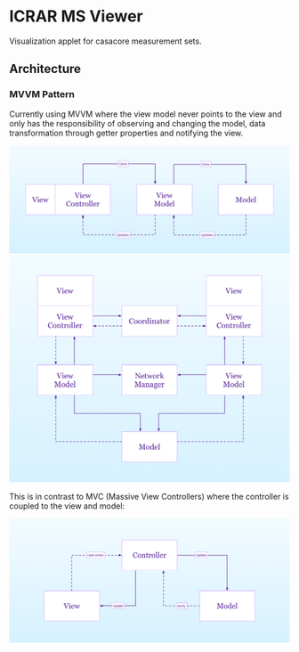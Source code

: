# ICRAR MS Viewer

Visualization applet for casacore measurement sets.

## Architecture

### MVVM Pattern

Currently using MVVM where the view model never points to the view and only has the responsibility of observing and changing the model, data transformation through getter properties and notifying the view.

![MVVM](/images/the-classic-MVVM-design-pattern-diagram.png)
![MVVM Stack](/images/a-vertical-view-of-MVVMC-design-pattern.png)

This is in contrast to MVC (Massive View Controllers) where the controller is coupled to the view and model:

![MVC](/images/the-classic-MVC-pattern-diagram.png)
